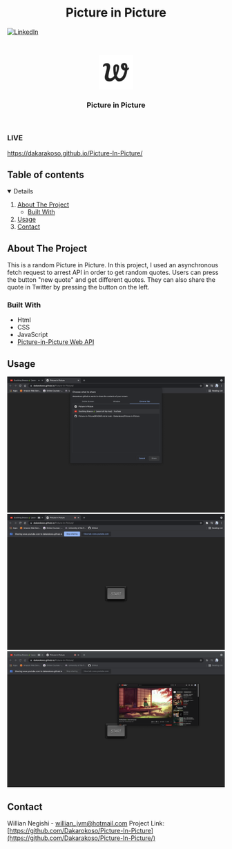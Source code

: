  <h1 align="center">Picture in Picture</h1>

[![LinkedIn][linkedin-shield]][linkedin-url]

<!-- PROJECT LOGO -->
<br />
<p align="center">
    <img src="images/apple-touch-icon.png" alt="Logo" width="80" height="80">
  </a>

  <h3 align="center">Picture in Picture</h3>
<br/>
</p>

### LIVE

https://dakarakoso.github.io/Picture-In-Picture/

<!-- TABLE OF CONTENTS -->

## Table of contents

<details open="open">
  <ol>
    <li>
      <a href="#about-the-project">About The Project</a>
      <ul>
        <li><a href="#built-with">Built With</a></li>
      </ul>
    </li>
    <li><a href="#usage">Usage</a></li>
    <li><a href="#contact">Contact</a></li>
  </ol>
</details>

<!-- ABOUT THE PROJECT -->

## About The Project

This is a random Picture in Picture. In this project, I used an asynchronous fetch request to arrest API in order to get random quotes. Users can press the button "new quote" and get different quotes. They can also share the quote in Twitter by pressing the button on the left.

### Built With

- Html
- CSS
- JavaScript
- [Picture-in-Picture Web API](https://css-tricks.com/an-introduction-to-the-picture-in-picture-web-api/)

## Usage

<img src="images/part1.png"/>
<img src="images/part2.png"/>
<img src="images/part4.png"/>





<!-- CONTACT -->

## Contact

Willian Negishi - willian_jvm@hotmail.com
Project Link: [https://github.com/Dakarokoso/Picture-In-Picture](https://github.com/Dakarakoso/Picture-In-Picture/)

<!-- MARKDOWN LINKS & IMAGES -->
<!-- https://www.markdownguide.org/basic-syntax/#reference-style-links -->

[linkedin-shield]: https://img.shields.io/badge/-LinkedIn-black.svg?style=for-the-badge&logo=linkedin&colorB=555
[linkedin-url]: https://www.linkedin.com/in/willian-negishi-2829a4172/
